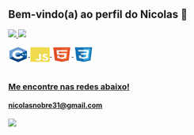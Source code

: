 ## Bem-vindo(a) ao perfil do Nicolas 🕺

 <div>
   <a href="https://github.com/NicolasNobre2002">
   <img height="180em" src="https://github-readme-stats.vercel.app/api?username=NicolasNobre2002&show_icons=true&theme=tokyonight&include_all_commits=true&count_private=true&cache_seconds=1"/>
   <img height="180em" src="https://github-readme-stats.vercel.app/api/top-langs/?username=NicolasNobre2002&layout=compact&langs_count=6&theme=tokyonight&cache_seconds=1"/>
</div>
    
<div style="display: inline_block"><br>
  <img align="center" alt="C++" height="30" width="40" src="https://raw.githubusercontent.com/devicons/devicon/master/icons/cplusplus/cplusplus-original.svg">
  <img align="center" alt="Js" height="30" width="40" src="https://raw.githubusercontent.com/devicons/devicon/master/icons/javascript/javascript-plain.svg">
  <img align="center" alt="HTML" height="30" width="40" src="https://raw.githubusercontent.com/devicons/devicon/master/icons/html5/html5-original.svg">
  <img align="center" alt="CSS" height="30" width="40" src="https://raw.githubusercontent.com/devicons/devicon/master/icons/css3/css3-original.svg">
</div>
 
<br>
 
### Me encontre nas redes abaixo!
#### nicolasnobre31@gmail.com
 
<div> 
  <a href="https://www.linkedin.com/in/nicolas-nobre-0129981b2/" target="_blank"><img src="https://img.shields.io/badge/-LinkedIn-%230077B5?style=for-the-badge&logo=linkedin&logoColor=white" target="_blank"></a>
</div>
